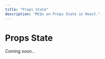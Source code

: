 ```yaml
---
title: "Props State"
description: "MCQs on Props State in React."
---
```


# Props State

_Coming soon..._
